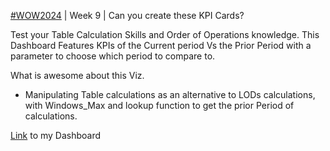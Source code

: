 [#WOW2024](https://workout-wednesday.com/2024w9tab/) | Week 9 | Can you create these KPI Cards?


Test your Table Calculation Skills and Order of Operations knowledge. This Dashboard Features KPIs of the Current period Vs the Prior Period with a parameter to choose which period to compare to.

What is awesome about this Viz.
* Manipulating Table calculations as an alternative to LODs calculations, with Windows_Max and lookup function to get the prior Period of calculations.


[Link](https://public.tableau.com/app/profile/amira.salama/viz/WOWW09CanyoucreatetheseKPICards/WOW2024W09) to my Dashboard
